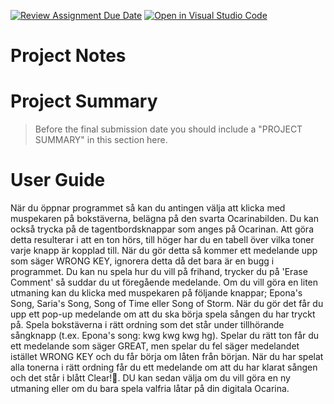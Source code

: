 [![Review Assignment Due Date](https://classroom.github.com/assets/deadline-readme-button-22041afd0340ce965d47ae6ef1cefeee28c7c493a6346c4f15d667ab976d596c.svg)](https://classroom.github.com/a/zon3mdIg)
[![Open in Visual Studio Code](https://classroom.github.com/assets/open-in-vscode-2e0aaae1b6195c2367325f4f02e2d04e9abb55f0b24a779b69b11b9e10269abc.svg)](https://classroom.github.com/online_ide?assignment_repo_id=18976889&assignment_repo_type=AssignmentRepo)
# Project Notes


# Project Summary

> Before the final submission date you should include a "PROJECT SUMMARY" in this section here. 

# User Guide
När du öppnar programmet så kan du antingen välja att klicka med muspekaren på bokstäverna, belägna på den svarta Ocarinabilden. Du kan också trycka på de tagentbordsknappar som anges på Ocarinan. Att göra detta resulterar i att en ton hörs, till höger har du en tabell över vilka toner varje knapp är kopplad till. När du gör detta så kommer ett medelande upp som säger WRONG KEY, ignorera detta då det bara är en bugg i programmet. Du kan nu spela hur du vill på frihand, trycker du på 'Erase Comment' så suddar du ut föregående medelande. 
Om du vill göra en liten utmaning kan du klicka med muspekaren på följande knappar; Epona's Song, Saria's Song, Song of Time eller Song of Storm. När du gör det får du upp ett pop-up medelande om att du ska börja spela sången du har tryckt på. 
Spela bokstäverna i rätt ordning som det står under tillhörande sångknapp (t.ex. Epona's song: kwg kwg kwg hg). Spelar du rätt ton får du ett medelande som säger GREAT, men spelar du fel säger medelandet istället WRONG KEY och du får börja om låten från början. När du har spelat alla tonerna i rätt ordning får du ett medelande om att du har klarat sången och det står i blått Clear!🎉. 
DU kan sedan välja om du vill göra en ny utmaning eller om du bara spela valfria låtar på din digitala Ocarina. 
